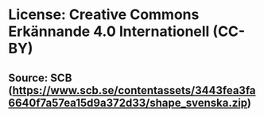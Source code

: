 # License: Creative Commons Erkännande 4.0 Internationell (CC-BY)
## Source: SCB (https://www.scb.se/contentassets/3443fea3fa6640f7a57ea15d9a372d33/shape_svenska.zip)